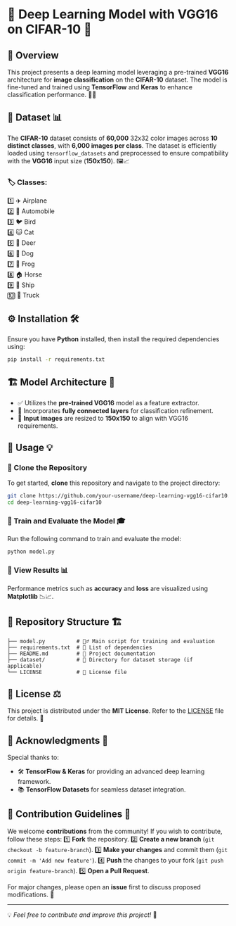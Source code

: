 # 🚀 Deep Learning Model with VGG16 on CIFAR-10 🎯

## 📌 Overview
This project presents a deep learning model leveraging a pre-trained **VGG16** architecture for **image classification** on the **CIFAR-10** dataset. The model is fine-tuned and trained using **TensorFlow** and **Keras** to enhance classification performance. 🧠✨

## 📂 Dataset 📊
The **CIFAR-10** dataset consists of **60,000** 32x32 color images across **10 distinct classes**, with **6,000 images per class**. The dataset is efficiently loaded using `tensorflow_datasets` and preprocessed to ensure compatibility with the **VGG16** input size (**150x150**). 🖼📈

### 🏷 Classes:
1️⃣ ✈️ Airplane  
2️⃣ 🚗 Automobile  
3️⃣ 🐦 Bird  
4️⃣ 🐱 Cat  
5️⃣ 🦌 Deer  
6️⃣ 🐶 Dog  
7️⃣ 🐸 Frog  
8️⃣ 🏠 Horse  
9️⃣ 🚢 Ship  
🔟 🚚 Truck  

## ⚙ Installation 🛠️
Ensure you have **Python** installed, then install the required dependencies using:

```bash
pip install -r requirements.txt
```

## 🏗 Model Architecture 🧠
- ✅ Utilizes the **pre-trained VGG16** model as a feature extractor.
- 🔗 Incorporates **fully connected layers** for classification refinement.
- 📏 **Input images** are resized to **150x150** to align with VGG16 requirements.

## 🚀 Usage 💡
### 🔹 Clone the Repository
To get started, **clone** this repository and navigate to the project directory:

```bash
git clone https://github.com/your-username/deep-learning-vgg16-cifar10.git
cd deep-learning-vgg16-cifar10
```

### 🔹 Train and Evaluate the Model 🎓
Run the following command to train and evaluate the model:

```bash
python model.py
```

### 🔹 View Results 📊
Performance metrics such as **accuracy** and **loss** are visualized using **Matplotlib** 📉📈.

## 📁 Repository Structure 🏗
```
├── model.py          # 🏋️‍♂️ Main script for training and evaluation
├── requirements.txt  # 📜 List of dependencies
├── README.md         # 📖 Project documentation
├── dataset/          # 📂 Directory for dataset storage (if applicable)
└── LICENSE           # 🔖 License file
```

## 📜 License ⚖️
This project is distributed under the **MIT License**. Refer to the [LICENSE](LICENSE) file for details. 📄

## 🙌 Acknowledgments 🎉
Special thanks to:
- 🛠 **TensorFlow & Keras** for providing an advanced deep learning framework.
- 📚 **TensorFlow Datasets** for seamless dataset integration.

## 🌟 Contribution Guidelines 👥
We welcome **contributions** from the community! If you wish to contribute, follow these steps:
1️⃣ **Fork** the repository.
2️⃣ **Create a new branch** (`git checkout -b feature-branch`).
3️⃣ **Make your changes** and commit them (`git commit -m 'Add new feature'`).
4️⃣ **Push** the changes to your fork (`git push origin feature-branch`).
5️⃣ **Open a Pull Request**.

For major changes, please open an **issue** first to discuss proposed modifications. 🚀

---
💡 *Feel free to contribute and improve this project!* 🚀

